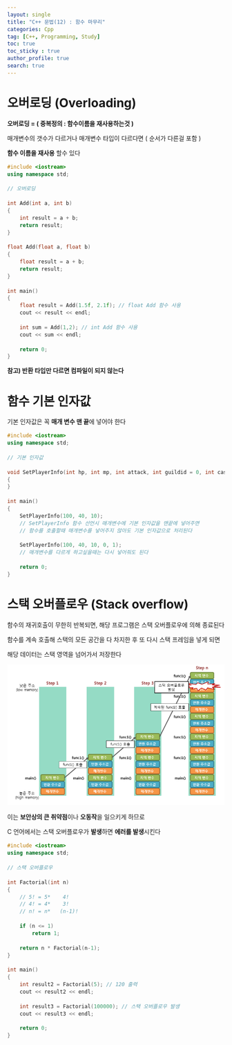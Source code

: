 ```yaml
---
layout: single
title: "C++ 문법(12) : 함수 마무리"
categories: Cpp
tag: [C++, Programming, Study]
toc: true
toc_sticky : true
author_profile: true
search: true
---
```



# 오버로딩 (Overloading)

**오버로딩 = ( 중복정의 : 함수이름을 재사용하는것 )**

매개변수의 갯수가 다르거나 매개변수 타입이 다르다면 ( 순서가 다른걸 포함 )

**함수 이름을 재사용** 할수 있다

```c++
#include <iostream>
using namespace std;

// 오버로딩

int Add(int a, int b)
{
	int result = a + b;
	return result;
}

float Add(float a, float b)
{
	float result = a + b;
	return result;
}

int main()
{
	float result = Add(1.5f, 2.1f); // float Add 함수 사용
	cout << result << endl;
    
    int sum = Add(1,2); // int Add 함수 사용
    cout << sum << endl;

	return 0;
}
```

**참고) 반환 타입만 다르면 컴파일이 되지 않는다**



# 함수 기본 인자값

기본 인자값은 꼭 **매개 변수 맨 끝**에 넣어야 한다

```c++
#include <iostream>
using namespace std;

// 기본 인자값

void SetPlayerInfo(int hp, int mp, int attack, int guildid = 0, int castleId = 0)
{
}

int main()
{
	SetPlayerInfo(100, 40, 10);
    // SetPlayerInfo 함수 선언시 매개변수에 기본 인자값을 맨끝에 넣어주면
    // 함수를 호출할때 매개변수를 넣어주지 않아도 기본 인자값으로 처리된다
    
	SetPlayerInfo(100, 40, 10, 0, 1);
    // 매개변수를 다르게 하고싶을때는 다시 넣어줘도 된다
	
	return 0;
}
```



# 스택 오버플로우 (Stack overflow)

함수의 재귀호출이 무한히 반복되면, 해당 프로그램은 스택 오버플로우에 의해 종료된다

함수를 계속 호출해 스택의 모든 공간을 다 차지한 후 또 다시 스택 프레임을 넣게 되면

해당 데이터는 스택 영역을 넘어가서 저장한다

![stackoverflow](https://github.com/Heo-jaehyeon/Heo-jaehyeon.github.io/blob/master/images/stackoverflow.png?raw=true)

이는 **보안상의 큰 취약점**이나 **오동작**을 일으키게 하므로

C 언어에서는 스택 오버플로우가 **발생**하면 **에러를 발생**시킨다



```c++
#include <iostream>
using namespace std;

// 스택 오버플로우

int Factorial(int n)
{
	// 5! = 5*    4!
	// 4! = 4*    3!
	// n! = n*   (n-1)!
	
	if (n <= 1)
		return 1;
	
	return n * Factorial(n-1);
}

int main()
{
	int result2 = Factorial(5); // 120 출력 
	cout << result2 << endl;
	
	int result3 = Factorial(100000); // 스택 오버플로우 발생
	cout << result3 << endl;
	
	return 0;
}
```

